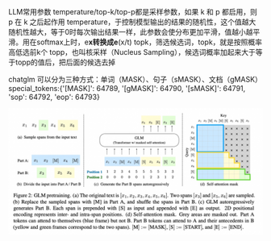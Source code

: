 LLM常用参数
temperature/top-k/top-p都是采样参数，如果 k 和 p 都启用，则 p 在 k 之后起作用
temperature，于控制模型输出的结果的随机性，这个值越大随机性越大，等于0时每次输出结果一样，此参数会使分布更加平滑，值越小越平滑。用在softmax上时，e**x转换成e**(x/t)
topk，筛选候选词，topk，就是按照概率高低选前k个
topp，也叫核采样（Nucleus Sampling），候选词概率加起来大于等于topp的值后，把后面的候选去掉

chatglm
可以分为三种方式：单词（MASK）、句子（sMASK）、文档（gMASK）
special_tokens:{'[MASK]': 64789, '[gMASK]': 64790, '[sMASK]': 64791, 'sop': 64792, 'eop': 64793}
<div align="center"><img src="../assets/glm1.jpeg"></div>
